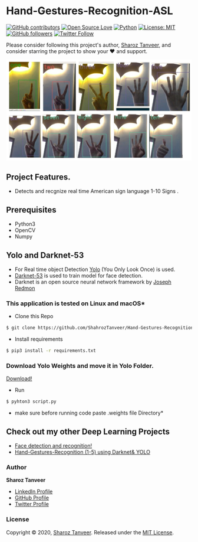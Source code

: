 # Hand-Gestures-Recognition-ASL

[![GitHub contributors](https://img.shields.io/badge/contributions-welcome-brightgreen.svg?style=flat)](https://github.com/ShahrozTanveer/Hand-Gestures-Recognition-ASL/pulls)
[![Open Source Love](https://badges.frapsoft.com/os/v1/open-source.png?v=103)](https://opensource.com/users/sharoztanveer)
[![Python](https://img.shields.io/badge/Made%20with-Python-1f425f.svg)](https://www.python.org/)
[![License: MIT](https://img.shields.io/badge/License-MIT-yellow.svg)](https://github.com/ShahrozTanveer/Hand-Gestures-Recognition-ASL/blob/master/LICENSE)
[![GitHub followers](https://img.shields.io/github/followers/ShahrozTanveer.svg?style=social&label=Follow)](https://github.com/ShahrozTanveer)
[![Twitter Follow](https://img.shields.io/twitter/follow/saadtanveer3121.svg?style=social)](https://twitter.com/saadtanveer3121)

Please consider following this project's author, [Sharoz Tanveer](https://github.com/ShahrozTanveer), and consider starring the project to show your :heart: and support.

![ASL TEST](test.jpeg)

## Project Features.

- Detects and recgnize real time American sign language 1-10 Signs .

## Prerequisites

- Python3
- OpenCV
- Numpy

## Yolo and Darknet-53

- For Real time object Detection [Yolo](https://pjreddie.com/darknet/yolo/) (You Only Look Once) is used.
- [Darknet-53](https://pjreddie.com/darknet/) is used to train model for face detection.
- Darknet is an open source neural network framework by [Joseph Redmon](https://github.com/pjreddie)

### This application is tested on Linux and macOS\*

- Clone this Repo

```bash
$ git clone https://github.com/ShahrozTanveer/Hand-Gestures-Recognition-ASL.git
```

- Install requirements

```bash
$ pip3 install -r requirements.txt
```

### Download Yolo Weights and move it in Yolo Folder.



[Download!](https://drive.google.com/file/d/11uRz9slxOS54CmuaWtnzVOFVUNYufN2i/view?usp=sharing)


- Run

```bash
$ pyhton3 script.py
```

- make sure before running code paste .weights file Directory\*

## Check out my other Deep Learning Projects

- [Face detection and recognition!](https://github.com/ShahrozTanveer/Face-Detection-and-Recognition)
- [Hand-Gestures-Recognition (1-5) using Darknet& YOLO](https://github.com/ShahrozTanveer/Hand-Gestures-Recognition)

### Author

**Sharoz Tanveer**

- [LinkedIn Profile](https://www.linkedin.com/in/sharoztanveer/)
- [GitHub Profile](https://github.com/ShahrozTanveer)
- [Twitter Profile](https://twitter.com/saadtanveer3121)

### License

Copyright © 2020, [Sharoz Tanveer](https://github.com/ShahrozTanveer).
Released under the [MIT License](LICENSE).
